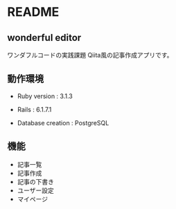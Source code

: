 # README

## wonderful editor
ワンダフルコードの実践課題 Qiita風の記事作成アプリです。


## 動作環境
* Ruby version : 3.1.3

* Rails : 6.1.7.1

* Database creation : PostgreSQL

## 機能
* 記事一覧
* 記事作成
* 記事の下書き
* ユーザー設定
* マイページ
